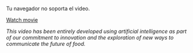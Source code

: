 Tu navegador no soporta el video.

[Watch movie](https://youtu.be/He-aJWKBDxU)

_This video has been entirely developed using artificial intelligence as part of our commitment to innovation and the exploration of new ways to communicate the future of food._